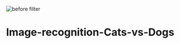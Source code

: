 ![before filter](https://user-images.githubusercontent.com/62679750/121814279-82d97b00-cc46-11eb-8e55-00cfd6fa2bf9.png)
# Image-recognition-Cats-vs-Dogs

